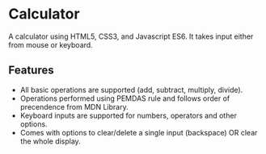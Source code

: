 <h1>Calculator</h1>
A calculator using HTML5, CSS3, and Javascript ES6. It takes input either from mouse or keyboard.

<h2>Features</h2>

<ul>
<li>All basic operations are supported (add, subtract, multiply, divide).
<li>Operations performed using PEMDAS rule and follows order of precendence from MDN Library.
<li>Keyboard inputs are supported for numbers, operators and other options.
<li>Comes with options to clear/delete a single input (backspace) OR clear the whole display.
</ul>